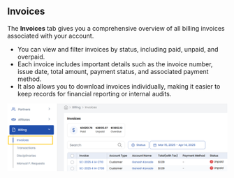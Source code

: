 ## Invoices

The **Invoices** tab gives you a comprehensive overview of all billing invoices associated with your account. 

- You can view and filter invoices by status, including paid, unpaid, and overpaid. 
- Each invoice includes important details such as the invoice number, issue date, total amount, payment status, and associated payment method. 
- It also allows you to download invoices individually, making it easier to keep records for financial reporting or internal audits.

![Cancellation Requests](images/invoices.png)

